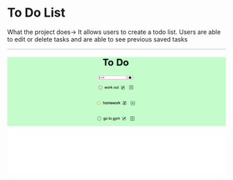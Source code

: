 # To Do List

What the project does-> It allows users to create a todo list. Users are able to edit or delete tasks and are able to see previous saved tasks

<img src="Screen Shot 2023-02-28 at 10.51.39 PM.png">
